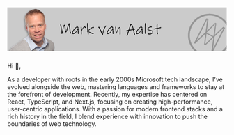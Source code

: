 # [![header](/assets/banner.png)](https://www.markvanaalst.com)

Hi 👋,

As a developer with roots in the early 2000s Microsoft tech landscape, I’ve evolved alongside the web, mastering languages and frameworks to stay at the forefront of development. Recently, my expertise has centered on React, TypeScript, and Next.js, focusing on creating high-performance, user-centric applications. With a passion for modern frontend stacks and a rich history in the field, I blend experience with innovation to push the boundaries of web technology.




